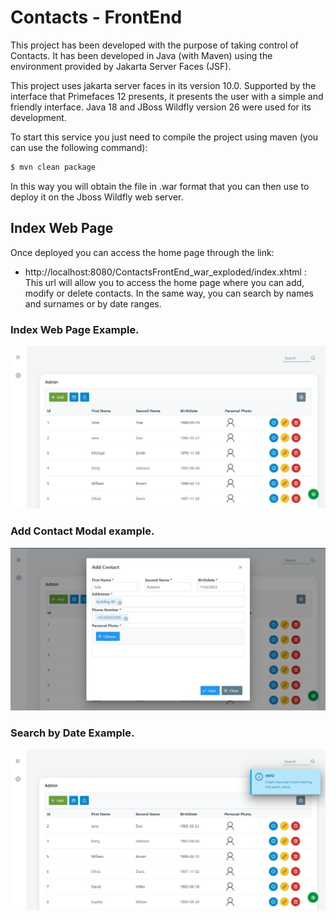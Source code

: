# Contacts - FrontEnd

This project has been developed with the purpose of taking control of Contacts. It has been developed in Java (with Maven) using the environment provided by Jakarta Server Faces (JSF).

This project uses jakarta server faces in its version 10.0. Supported by the interface that Primefaces 12 presents, it presents the user with a simple and friendly interface.
Java 18 and JBoss Wildfly version 26 were used for its development.

To start this service you just need to compile the project using maven (you can use the following command):
```bash
$ mvn clean package
```
In this way you will obtain the file in .war format that you can then use to deploy it on the Jboss Wildfly web server.

## Index Web Page

Once deployed you can access the home page through the link:
- http://localhost:8080/ContactsFrontEnd_war_exploded/index.xhtml : This url will allow you to access the home page where you can add, modify or delete contacts. In the same way, you can search by names and surnames or by date ranges.

### Index Web Page Example.
![swagger-ui](index1.jpg)

### Add Contact Modal example.
![eureka-server](index2.jpg)

### Search by Date Example.
![spring-boot-admin](index3.jpg)